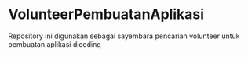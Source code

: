 # VolunteerPembuatanAplikasi
Repository ini digunakan sebagai sayembara pencarian volunteer untuk pembuatan aplikasi dicoding
